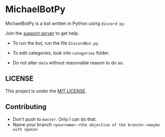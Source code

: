 # MichaelBotPy
MichaelBotPy is a bot written in Python using `discord py`.

Join the [support server](https://discord.gg/jeMeyNw) to get help.

- To run the bot, run the file `DiscordBot.py`.

- To edit categories, look into `categories` folder.

- Do not alter `data` without reasonable reason to do so.

## LICENSE
This project is under the [MIT LICENSE](https://github.com/MikeJollie2707/MichaelBotPy/blob/master/LICENSE).

## Contributing
- Don't push to `master`. Only I can do that.
- Name your branch `<yourname>-<the objective of the branch>-<maybe with space>`
